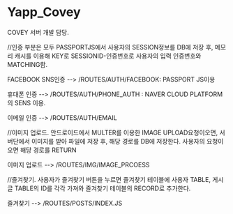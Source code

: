 # Yapp_Covey

COVEY 서버 개발 담당. 

//인증 부분은 모두 PASSPORTJS에서 사용자의 SESSION정보를 DB에 저장 후, 메모리 캐시를 이용해 KEY로 SESSIONID-인증번호로 사용자의 입력 인증번호와 MATCHING함.

FACEBOOK SNS인증 --> /ROUTES/AUTH/FACEBOOK: PASSPORT JS이용

휴대폰 인증 --> /ROUTES/AUTH/PHONE_AUTH : NAVER CLOUD PLATFORM의 SENS 이용. 

이메일 인증 --> /ROUTES/AUTH/EMAIL 

//이미지 업로드. 안드로이드에서 MULTER를 이용한 IMAGE UPLOAD요청이오면, 서버단에서 이미지를 받아 파일에 저장 후, 해당 경로를 DB에 저장한다. 사용자의 요청이 오면 해당 경로를 RETURN

이미지 업로드 --> /ROUTES/IMG/IMAGE_PRCOESS

//즐겨찾기. 사용자가 즐겨찾기 버튼을 누르면 즐겨찾기 테이블에 사용자 TABLE, 게시글 TABLE의 ID를 각각 가져와 즐겨찾기 테이블의 RECORD로 추가한다. 

즐겨찾기 --> /ROUTES/POSTS/INDEX.JS




